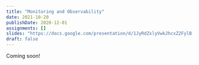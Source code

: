 ```yaml
---
title: "Monitoring and Observability"
date: 2021-10-20
publishDate: 2020-12-01
assignments: []
slides: "https://docs.google.com/presentation/d/1JyRdZxlyVwkJhcxZ2FylB-zDz4RHSGEgNS9KMG8h3Sc/edit?usp=sharing"
draft: false
---
```


Coming soon!
